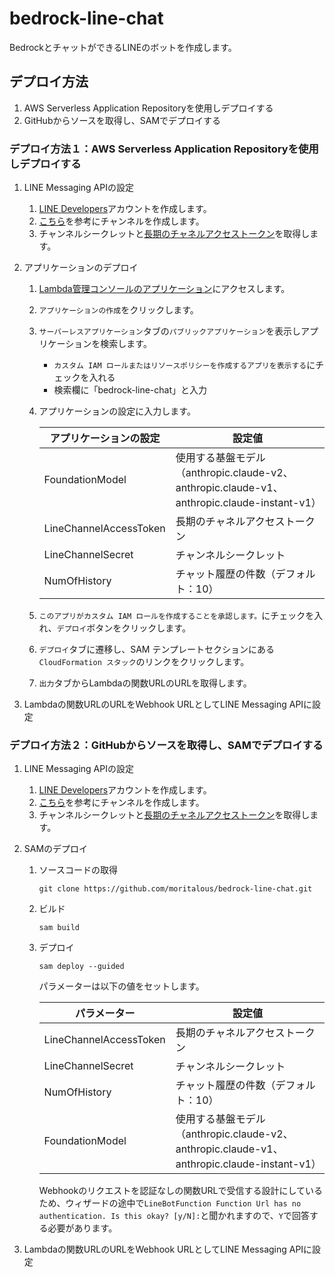# bedrock-line-chat

BedrockとチャットができるLINEのボットを作成します。


## デプロイ方法

1. AWS Serverless Application Repositoryを使用しデプロイする
1. GitHubからソースを取得し、SAMでデプロイする


### デプロイ方法１：AWS Serverless Application Repositoryを使用しデプロイする

1. LINE Messaging APIの設定
    1. [LINE Developers](https://developers.line.biz/)アカウントを作成します。
    1. [こちら](https://developers.line.biz/ja/docs/messaging-api/getting-started/)を参考にチャンネルを作成します。
    1. チャンネルシークレットと[長期のチャネルアクセストークン](https://developers.line.biz/ja/docs/basics/channel-access-token/#long-lived-channel-access-token)を取得します。

2. アプリケーションのデプロイ
    1. [Lambda管理コンソールのアプリケーション](https://us-east-1.console.aws.amazon.com/lambda/home#/applications)にアクセスします。
    1. `アプリケーションの作成`をクリックします。
    1. `サーバーレスアプリケーション`タブの`パブリックアプリケーション`を表示しアプリケーションを検索します。
        * `カスタム IAM ロールまたはリソースポリシーを作成するアプリを表示する`にチェックを入れる
        * 検索欄に「bedrock-line-chat」と入力
    1. アプリケーションの設定に入力します。

        | アプリケーションの設定 | 設定値 |
        | --- | --- |
        | FoundationModel | 使用する基盤モデル（anthropic.claude-v2、anthropic.claude-v1、anthropic.claude-instant-v1） |
        | LineChannelAccessToken | 長期のチャネルアクセストークン |
        | LineChannelSecret | チャンネルシークレット | 
        | NumOfHistory | チャット履歴の件数（デフォルト：10） |

    1. `このアプリがカスタム IAM ロールを作成することを承認します。`にチェックを入れ、`デプロイ`ボタンをクリックします。
    1. `デプロイ`タブに遷移し、SAM テンプレートセクションにある`CloudFormation スタック`のリンクをクリックします。
    1. `出力`タブからLambdaの関数URLのURLを取得します。

1. Lambdaの関数URLのURLをWebhook URLとしてLINE Messaging APIに設定



### デプロイ方法２：GitHubからソースを取得し、SAMでデプロイする

1. LINE Messaging APIの設定
    1. [LINE Developers](https://developers.line.biz/)アカウントを作成します。
    1. [こちら](https://developers.line.biz/ja/docs/messaging-api/getting-started/)を参考にチャンネルを作成します。
    1. チャンネルシークレットと[長期のチャネルアクセストークン](https://developers.line.biz/ja/docs/basics/channel-access-token/#long-lived-channel-access-token)を取得します。


1. SAMのデプロイ

    1. ソースコードの取得

        ```shell
        git clone https://github.com/moritalous/bedrock-line-chat.git
        ```

    1. ビルド

        ```
        sam build
        ```

    1. デプロイ

        ```
        sam deploy --guided
        ```

        パラメーターは以下の値をセットします。

        | パラメーター | 設定値 |
        | --- | --- |
        | LineChannelAccessToken | 長期のチャネルアクセストークン |
        | LineChannelSecret | チャンネルシークレット | 
        | NumOfHistory | チャット履歴の件数（デフォルト：10） |
        | FoundationModel | 使用する基盤モデル（anthropic.claude-v2、anthropic.claude-v1、anthropic.claude-instant-v1） |

        Webhookのリクエストを認証なしの関数URLで受信する設計にしているため、ウィザードの途中で`LineBotFunction Function Url has no authentication. Is this okay? [y/N]:`と聞かれますので、`Y`で回答する必要があります。

1. Lambdaの関数URLのURLをWebhook URLとしてLINE Messaging APIに設定

